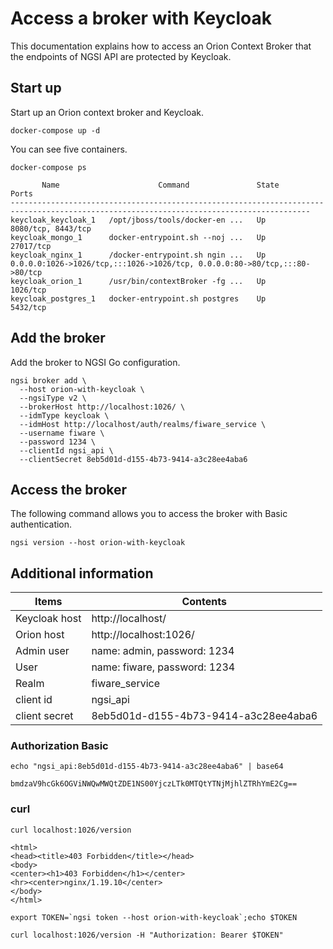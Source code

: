 # Access a broker with Keycloak

This documentation explains how to access an Orion Context Broker that the endpoints of NGSI API
are protected by Keycloak.

## Start up

Start up an Orion context broker and Keycloak.

```
docker-compose up -d
```

You can see five containers.

```
docker-compose ps
```

```
       Name                      Command               State                                     Ports
-----------------------------------------------------------------------------------------------------------------------------------------
keycloak_keycloak_1   /opt/jboss/tools/docker-en ...   Up      8080/tcp, 8443/tcp
keycloak_mongo_1      docker-entrypoint.sh --noj ...   Up      27017/tcp
keycloak_nginx_1      /docker-entrypoint.sh ngin ...   Up      0.0.0.0:1026->1026/tcp,:::1026->1026/tcp, 0.0.0.0:80->80/tcp,:::80->80/tcp
keycloak_orion_1      /usr/bin/contextBroker -fg ...   Up      1026/tcp
keycloak_postgres_1   docker-entrypoint.sh postgres    Up      5432/tcp
```

## Add the broker

Add the broker to NGSI Go configuration.

```
ngsi broker add \
  --host orion-with-keycloak \
  --ngsiType v2 \
  --brokerHost http://localhost:1026/ \
  --idmType keycloak \
  --idmHost http://localhost/auth/realms/fiware_service \
  --username fiware \
  --password 1234 \
  --clientId ngsi_api \
  --clientSecret 8eb5d01d-d155-4b73-9414-a3c28ee4aba6
```

## Access the broker

The following command allows you to access the broker with Basic authentication.

```
ngsi version --host orion-with-keycloak
```

## Additional information

| Items         | Contents                             |
| ------------- | ------------------------------------ |
| Keycloak host | http://localhost/                    |
| Orion host    | http://localhost:1026/               |
| Admin user    | name: admin, password: 1234          |
| User          | name: fiware, password: 1234         |
| Realm         | fiware_service                       |
| client id     | ngsi_api                             |
| client secret | 8eb5d01d-d155-4b73-9414-a3c28ee4aba6 |

### Authorization Basic

```
echo "ngsi_api:8eb5d01d-d155-4b73-9414-a3c28ee4aba6" | base64
```

```
bmdzaV9hcGk6OGViNWQwMWQtZDE1NS00YjczLTk0MTQtYTNjMjhlZTRhYmE2Cg==
```

### curl

```
curl localhost:1026/version
```

```
<html>
<head><title>403 Forbidden</title></head>
<body>
<center><h1>403 Forbidden</h1></center>
<hr><center>nginx/1.19.10</center>
</body>
</html>
```

```
export TOKEN=`ngsi token --host orion-with-keycloak`;echo $TOKEN
```

```
curl localhost:1026/version -H "Authorization: Bearer $TOKEN"
```
